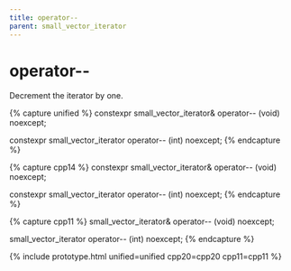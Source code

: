 ```yaml
---
title: operator--
parent: small_vector_iterator
---
```


# operator--

Decrement the iterator by one.

{% capture unified %}
<span class="cpp14">constexpr</span>
small_vector_iterator&
operator-- (void) noexcept;

<span class="cpp14">constexpr</span>
small_vector_iterator
operator-- (int) noexcept;
{% endcapture %}

{% capture cpp14 %}
constexpr
small_vector_iterator&
operator-- (void) noexcept;

constexpr
small_vector_iterator
operator-- (int) noexcept;
{% endcapture %}

{% capture cpp11 %}
small_vector_iterator&
operator-- (void) noexcept;

small_vector_iterator
operator-- (int) noexcept;
{% endcapture %}

{% include prototype.html unified=unified cpp20=cpp20 cpp11=cpp11 %}
